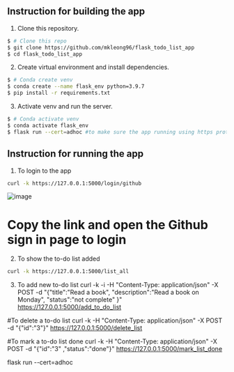 ## Instruction for building the app
1. Clone this repository.
```bash
$ # Clone this repo
$ git clone https://github.com/mkleong96/flask_todo_list_app
$ cd flask_todo_list_app
```

2. Create virtual environment and install dependencies.
```bash
$ # Conda create venv
$ conda create --name flask_env python=3.9.7
$ pip install -r requirements.txt
```

3. Activate venv and run the server.
```bash
$ # Conda activate venv
$ conda activate flask_env
$ flask run --cert=adhoc #to make sure the app running using https protocol
```

## Instruction for running the app
1. To login to the app
```bash
curl -k https://127.0.0.1:5000/login/github
```
![image](https://user-images.githubusercontent.com/81457132/184542033-927b39bc-7c48-40e6-b74f-7988e744925a.png)
# Copy the link and open the Github sign in page to login


2. To show the to-do list added
```bash
curl -k https://127.0.0.1:5000/list_all
```

3. To add new to-do list
curl -k -i -H "Content-Type: application/json" -X POST -d "{\"title\":\"Read a book\", \"description\":\"Read a book on Monday\", \"status\":\"not complete\"  }" https://127.0.0.1:5000/add_to_do_list

#To delete a to-do list
curl -k -H "Content-Type: application/json" -X POST -d "{\"id\":\"3\"}" https://127.0.0.1:5000/delete_list

#To mark a to-do list done
curl -k -H "Content-Type: application/json" -X POST -d "{\"id\":\"3\" ,\"status\":\"done\"}" https://127.0.0.1:5000/mark_list_done

flask run --cert=adhoc
